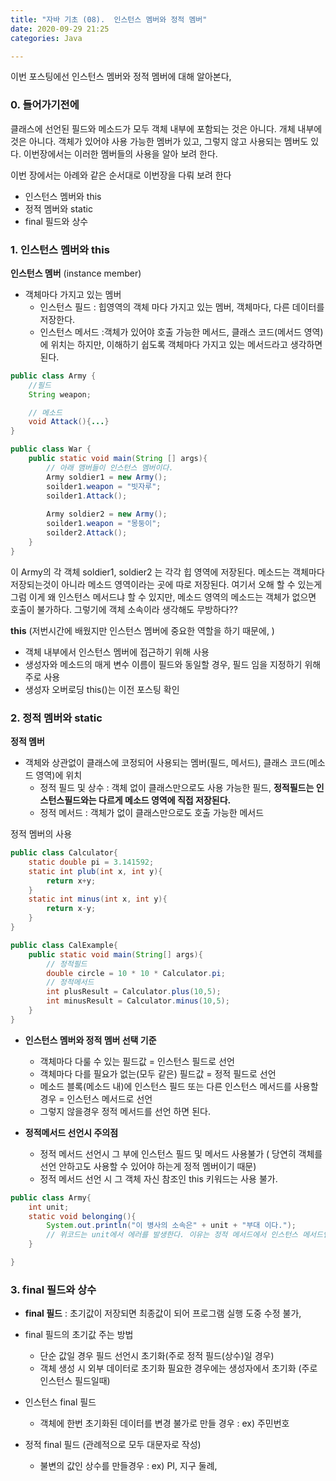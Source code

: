 ```yaml
---
title: "자바 기초 (08).  인스턴스 멤버와 정적 멤버"
date: 2020-09-29 21:25
categories: Java

---
```


이번 포스팅에선 인스턴스 멤버와 정적 멤버에 대해 알아본다,


### 0. 들어가기전에 
클래스에 선언된 필드와 메소드가 모두 객체 내부에 포함되는 것은 아니다. 개체 내부에 것은 아니다. 객체가 있어야 사용 가능한 멤버가 있고, 그렇지 않고 사용되는 멤버도 있다. 이번장에서는 이러한 멤버들의 사용을 알아 보려 한다.


이번 장에서는 아례와 같은 순서대로 이번장을 다뤄 보려 한다
- 인스턴스 멤버와 this
- 정적 멤버와 static
- final 필드와 상수


### 1. 인스턴스 멤버와 this

__인스턴스 멤버__ (instance member)
- 객체마다 가지고 있는 멤버
	- 인스턴스 필드 : 힙영역의 객체 마다 가지고 있는 멤버, 객체마다, 다른 데이터를 저장한다.
	- 인스턴스 메서드 :객체가 있어야 호출 가능한 메서드, 클래스 코드(메서드 영역)에 위치는 하지만, 이해하기 쉽도록 객체마다 가지고 있는 메서드라고 생각하면 된다.

```java
public class Army {
	//필드
	String weapon;

	// 메소드
	void Attack(){...}
}

public class War {
	public static void main(String [] args){
		// 아래 맴버들이 인스턴스 멤버이다.
		Army soldier1 = new Army();
		soilder1.weapon = "빗자루";
		soilder1.Attack();
		
		Army soldier2 = new Army();
		soilder1.weapon = "몽둥이";
		soilder2.Attack();
	}
}
```

이 Army의 각 객체 soldier1, soldier2 는 각각 힙 영역에 저장된다. 
메소드는 객체마다 저장되는것이 아니라 메소드 영역이라는 곳에 따로 저장된다. 여기서 오해 할 수 있는게 그럼 이게 왜 인스턴스 메서드냐 할 수 있지만, 메소드 영역의 메소드는 객체가 없으면 호출이 불가하다. 그렇기에 객체 소속이라 생각해도 무방하다??

__this__ 
(저번시간에 배웠지만 인스턴스 멤버에 중요한 역할을 하기 때문에, )
- 객체 내부에서 인스턴스 멤버에 접근하기 위해 사용
- 생성자와 메소드의 매게 변수 이름이 필드와 동일할 경우, 필드 임을 지정하기 위해 주로 사용
- 생성자 오버로딩 this()는 이전 포스팅 확인


### 2. 정적 멤버와 static

__정적 멤버__
- 객체와 상관없이 클래스에 코정되어 사용되는 멤버(필드, 메서드), 클래스 코드(메소드 영역)에 위치
	- 정적 필드 및 상수 : 객체 없이 클래스만으로도 사용 가능한 필드, __정적필드는 인스턴스필드와는 다르게 메소드 영역에 직접 저장된다.__
	- 정적 메서드 : 객체가 없이 클래스만으로도 호출 가능한 메서드

정적 멤버의 사용
```java
public class Calculator{
	static double pi = 3.141592;
	static int plub(int x, int y){
		return x+y;
	}
	static int minus(int x, int y){
		return x-y;
	}
}

public class CalExample{
	public static void main(String[] args){
		// 정적필드
		double circle = 10 * 10 * Calculator.pi;
		// 정적메서드
		int plusResult = Calculator.plus(10,5);
		int minusResult = Calculator.minus(10,5);
	}
}
```
- __인스턴스 멤버와 정적 멤버 선택 기준__
	- 객체마다 다룰 수 있는 필드값 = 인스턴스 필드로 선언
	- 객체마다 다를 필요가 없는(모두 같은) 필드값 = 정적 필드로 선언
	- 메소드 블록(메소드 내)에 인스턴스 필드 또는 다른 인스턴스 메서드를 사용할 경우 = 인스턴스 메서드로 선언
	- 그렇지 않을경우 정적 메서드를 선언 하면 된다.

- __정적메서드 선언시 주의점__
	- 정적 메서드 선언시 그 부에 인스턴스 필드 및 메서드 사용불가 ( 당연히 객체를 선언 안하고도 사용할 수 있어야 하는게 정적 멤버이기 때문)
	- 정적 메서드 선언 시 그 객체 자신 참조인 this 키워드는 사용 불가.

```java
public class Army{
	int unit;
	static void belonging(){
		System.out.println("이 병사의 소속은" + unit + "부대 이다.");
		// 위코드는 unit에서 에러를 발생한다. 이유는 정적 메서드에서 인스턴스 메서드인 unit을 사용하려 하였기 때문이다.
	}

}
```

### 3. final 필드와 상수

- __final 필드__ : 초기값이 저장되면 최종값이 되어 프로그램 실행 도중 수정 불가,

- final 필드의 초기값 주는 방법
	- 단순 값일 경우 필드 선언시 초기화(주로 정적 필드(상수)일 경우)
	- 객체 생성 시 외부 데이터로 초기화 필요한 경우에는 생성자에서 초기화 (주로 인스턴스 필드일때)

- 인스턴스 final 필드
	- 객체에 한번 초기화된 데이터를 변경 불가로 만들 경우  : ex) 주민번호

- 정적 final 필드 (관례적으로 모두 대문자로 작성)
	- 불변의 값인 상수를 만들경우 : ex) PI, 지구 둘례,
